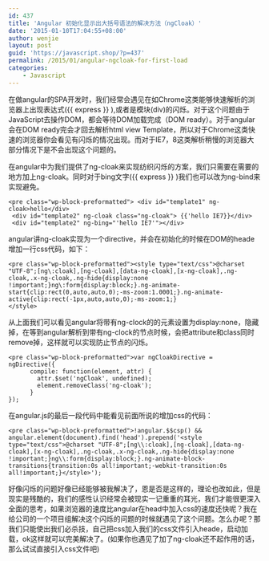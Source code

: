 ```yaml
---
id: 437
title: 'Angular 初始化显示出大括号语法的解决方法（ngCloak）'
date: '2015-01-10T17:04:55+08:00'
author: wenjie
layout: post
guid: 'https://javascript.shop/?p=437'
permalink: /2015/01/angular-ngcloak-for-first-load
categories:
    - Javascript
---
```


在做angular的SPA开发时，我们经常会遇见在如Chrome这类能够快速解析的浏览器上出现表达式({{ express }} ),或者是模块(div)的闪烁。对于这个问题由于JavaScript去操作DOM，都会等待DOM加载完成（DOM ready）。对于angular会在DOM ready完会才回去解析html view Template，所以对于Chrome这类快速的浏览器你会看见有闪烁的情况出现。而对于IE7，8这类解析稍慢的浏览器大部分情况下是不会出现这个问题的。

在angular中为我们提供了ng-cloak来实现纺织闪烁的方案，我们只需要在需要的地方加上ng-cloak。同时对于bing文字({{ express }} )我们也可以改为ng-bind来实现避免。

```
<pre class="wp-block-preformatted"> <div id="template1" ng-cloak>hello</div>
 <div id="template2" ng-cloak class="ng-cloak"> {{'hello IE7}}</div>
 <div id="template2" ng-bing="'hello IE7'"></div>
```

angular讲ng-cloak实现为一个directive，并会在初始化的时候在DOM的heade增加一行css代码，如下：

```
<pre class="wp-block-preformatted"><style type="text/css">@charset "UTF-8";[ng\:cloak],[ng-cloak],[data-ng-cloak],[x-ng-cloak],.ng-cloak,.x-ng-cloak,.ng-hide{display:none !important;}ng\:form{display:block;}.ng-animate-start{clip:rect(0,auto,auto,0);-ms-zoom:1.0001;}.ng-animate-active{clip:rect(-1px,auto,auto,0);-ms-zoom:1;}
</style>
```

从上面我们可以看见angular将带有ng-clock的的元素设置为display:none，隐藏掉，在等到angular解析到带有ng-clock的节点时候，会把attribute和class同时remove掉，这样就可以实现防止节点的闪烁。

```
<pre class="wp-block-preformatted">var ngCloakDirective = ngDirective({
      compile: function(element, attr) {
        attr.$set('ngCloak', undefined);
        element.removeClass('ng-cloak');
      }
});
```

在angular.js的最后一段代码中能看见前面所说的增加css的代码：

```
<pre class="wp-block-preformatted">!angular.$$csp() && angular.element(document).find('head').prepend('<style type="text/css">@charset "UTF-8";[ng\\:cloak],[ng-cloak],[data-ng-cloak],[x-ng-cloak],.ng-cloak,.x-ng-cloak,.ng-hide{display:none !important;}ng\\:form{display:block;}.ng-animate-block-transitions{transition:0s all!important;-webkit-transition:0s all!important;}</style>');
```

好像闪烁的问题好像已经能够被我解决了，恩是否是这样的，理论也改如此，但是现实是残酷的，我们的感性认识经常会被现实一记重重的耳光，我们才能很更深入全面的思考，如果浏览器的速度比angular在head中加入css的速度还快呢？我在给公司的一个项目组解决这个闪烁的问题的时候就遇见了这个问题。怎么办呢？那我们只能使出我们必杀技，自己把css加入我们的css文件引入heade，启动加载，ok这样就可以完美解决了。(如果你也遇见了加了ng-cloak还不起作用的话，那么试试直接引入css文件吧)